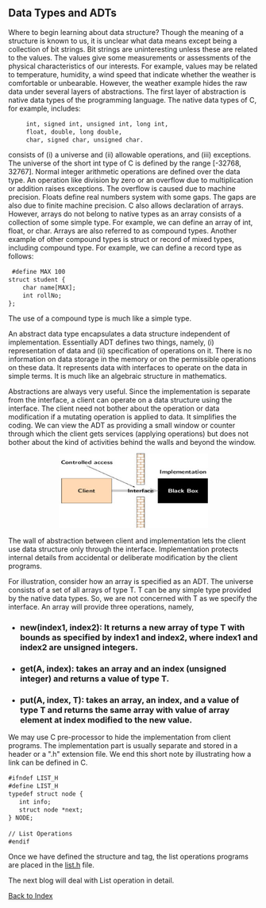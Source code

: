  ## Data Types and ADTs

Where to begin learning about data structure? Though the meaning of a structure is known to us, it is unclear what data means except being a collection of bit strings. Bit strings 
are uninteresting unless these are related to the values. The values give some measurements or assessments of the physical characteristics of our interests. For example, values may 
be related to temperature, humidity, a wind speed that indicate whether the weather is comfortable or unbearable. However, the weather example hides the raw data under several layers 
of abstractions. The first layer of abstraction is native data types of the programming language. The native data types of C, for example, includes:

 
```
     int, signed int, unsigned int, long int, 
     float, double, long double, 
     char, signed char, unsigned char. 
```
 
consists of (i) a universe and (ii) allowable operations, and (iii) exceptions. The universe of the short int type 
of C is defined by the range [-32768, 32767]. Normal integer arithmetic operations are defined over the data type. An operation like division by zero or an 
overflow due to multiplication or addition raises exceptions. The overflow is caused due to machine precision. Floats define real numbers system with some gaps. The gaps are also due 
to finite machine precision. C also allows declaration of arrays. However, arrays do not belong to native types as an array consists of a collection of some simple type. 
For example, we can define an array of int, float, or char. Arrays are also referred to as compound types. Another example of other compound types is struct or record of mixed types, including compound type. For example, we can define a record type as follows:
 
```
 #define MAX 100
struct student {  
    char name[MAX];
    int rollNo;
};
```
 


The use of a compound type is much like a simple type. 

An abstract data type encapsulates a data structure
 independent of implementation. Essentially ADT defines two things, namely, (i) representation of data and (ii) 
specification of operations on it. There is no information on data storage in the memory or on the permissible operations on these data. It represents data with interfaces to operate on the data in simple terms. It is much like an algebraic structure in mathematics. 

Abstractions are always very useful. Since the implementation is separate from the interface, a client can operate on a data structure using the interface. The client need not bother 
about the operation or data modification if a mutating operation is applied to data. It simplifies the coding. We can view the ADT as providing a small window or counter through 
which the client gets services (applying operations) but does not bother about the kind of activities behind the walls and beyond the window.  
<p align="center">
  <img width="300" height="150" src="../images/wallOfAbstraction.jpg">
</p>
The wall of abstraction between client and implementation lets the client use data structure only through the interface. Implementation protects internal details from accidental or 
deliberate modification by the client programs. 

For illustration, consider how an array is specified as an ADT. The universe consists of a set of all arrays of type T. T can be any simple type provided by the native data types. 
So, we are not concerned with T as we specify the interface. An array will provide three operations, namely,

- ###  new(index1, index2): It returns a new array of type T with bounds as specified by index1 and index2, where index1 and index2 are unsigned integers.
- ###  get(A, index): takes an array and an index (unsigned integer) and returns a value of type T.
- ### put(A, index, T): takes an array, an index, and a value of type T and returns the same array with value of array element at index modified to the new value.
 
We may use C pre-processor to hide the implementation from client programs. The implementation part is usually separate and stored in a header or a ".h" extension file. 
We end this short note by illustrating how a link can be defined in C.
```
#ifndef LIST_H
#define LIST_H
typedef struct node {
   int info;
   struct node *next; 
} NODE;
 
// List Operations
#endif 
```
Once we have defined the structure and tag, the list operations programs are placed in the [list.h](https://www.dropbox.com/s/s9urv9pctmiqpfe/list.h?dl=0) file. 

The next blog will deal with List operation in detail.

[Back to Index](https://rkgiitbh.github.io/data-structures.github.io/)
